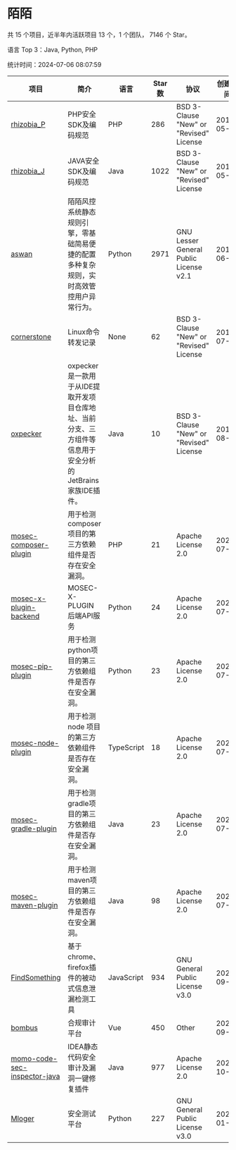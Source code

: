 # 陌陌

共 15 个项目，近半年内活跃项目 13 个，1 个团队， 7146 个 Star。

语言 Top 3：Java, Python, PHP

统计时间：2024-07-06 08:07:59

| 项目 | 简介 | 语言 | Star 数 | 协议 | 创建时间 | 最后更新时间 |
| --- | --- | --- | --- | --- | --- | --- |
| [rhizobia_P](https://github.com/momosecurity/rhizobia_P) | PHP安全SDK及编码规范 | PHP | 286 | BSD 3-Clause "New" or "Revised" License | 2019-05-10 | 2024-05-17 |
| [rhizobia_J](https://github.com/momosecurity/rhizobia_J) | JAVA安全SDK及编码规范 | Java | 1022 | BSD 3-Clause "New" or "Revised" License | 2019-05-10 | 2024-06-26 |
| [aswan](https://github.com/momosecurity/aswan) | 陌陌风控系统静态规则引擎，零基础简易便捷的配置多种复杂规则，实时高效管控用户异常行为。 | Python | 2971 | GNU Lesser General Public License v2.1 | 2019-06-14 | 2024-07-03 |
| [cornerstone](https://github.com/momosecurity/cornerstone) | Linux命令转发记录 | None | 62 | BSD 3-Clause "New" or "Revised" License | 2019-07-15 | 2024-03-08 |
| [oxpecker](https://github.com/momosecurity/oxpecker) | oxpecker是一款用于从IDE提取开发项目仓库地址、当前分支、三方组件等信息用于安全分析的JetBrains家族IDE插件。 | Java | 10 | BSD 3-Clause "New" or "Revised" License | 2019-08-16 | 2024-02-20 |
| [mosec-composer-plugin](https://github.com/momosecurity/mosec-composer-plugin) | 用于检测composer项目的第三方依赖组件是否存在安全漏洞。 | PHP | 21 | Apache License 2.0 | 2020-07-29 | 2023-11-07 |
| [mosec-x-plugin-backend](https://github.com/momosecurity/mosec-x-plugin-backend) | MOSEC-X-PLUGIN 后端API服务 | Python | 24 | Apache License 2.0 | 2020-07-29 | 2024-03-26 |
| [mosec-pip-plugin](https://github.com/momosecurity/mosec-pip-plugin) | 用于检测python项目的第三方依赖组件是否存在安全漏洞。 | Python | 23 | Apache License 2.0 | 2020-07-29 | 2024-03-26 |
| [mosec-node-plugin](https://github.com/momosecurity/mosec-node-plugin) | 用于检测 node 项目的第三方依赖组件是否存在安全漏洞。 | TypeScript | 18 | Apache License 2.0 | 2020-07-29 | 2023-12-15 |
| [mosec-gradle-plugin](https://github.com/momosecurity/mosec-gradle-plugin) | 用于检测gradle项目的第三方依赖组件是否存在安全漏洞。 | Java | 23 | Apache License 2.0 | 2020-07-29 | 2024-03-31 |
| [mosec-maven-plugin](https://github.com/momosecurity/mosec-maven-plugin) | 用于检测maven项目的第三方依赖组件是否存在安全漏洞。 | Java | 98 | Apache License 2.0 | 2020-07-29 | 2024-07-01 |
| [FindSomething](https://github.com/momosecurity/FindSomething) | 基于chrome、firefox插件的被动式信息泄漏检测工具 | JavaScript | 934 | GNU General Public License v3.0 | 2020-09-12 | 2024-07-04 |
| [bombus](https://github.com/momosecurity/bombus) | 合规审计平台 | Vue | 450 | Other | 2020-09-18 | 2024-06-30 |
| [momo-code-sec-inspector-java](https://github.com/momosecurity/momo-code-sec-inspector-java) | IDEA静态代码安全审计及漏洞一键修复插件 | Java | 977 | Apache License 2.0 | 2020-10-09 | 2024-07-04 |
| [Mloger](https://github.com/momosecurity/Mloger) | 安全测试平台 | Python | 227 | GNU General Public License v3.0 | 2022-01-04 | 2024-05-10 |
